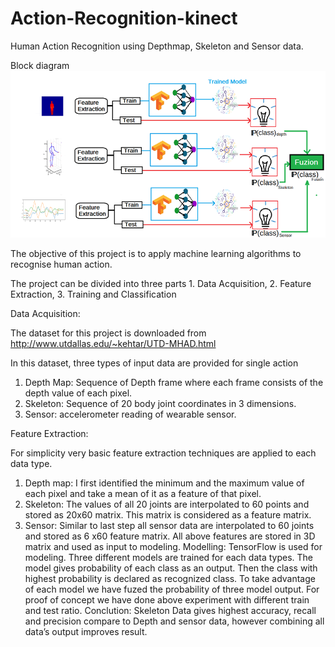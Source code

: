 # Action-Recognition-kinect
Human Action Recognition using Depthmap, Skeleton and Sensor data.


Block diagram
![Block Diagram](Images/block_diagram.png)

The objective of this project is to apply machine learning algorithms to recognise human action. 

The project can be divided into three parts 1. Data Acquisition, 2. Feature Extraction, 3. Training and Classification

Data Acquisition:

The dataset for this project is downloaded from http://www.utdallas.edu/~kehtar/UTD-MHAD.html

In this dataset, three types of input data are provided for single action

1. Depth Map: Sequence of Depth frame where each frame consists of the depth value of each pixel.
2. Skeleton: Sequence of 20 body joint coordinates in 3 dimensions.
3. Sensor: accelerometer reading of wearable sensor.

Feature Extraction:

For simplicity very basic feature extraction techniques are applied to each data type.
1. Depth map: I first identified the minimum and the maximum value of each pixel and take a mean of it as a feature of that pixel.
2. Skeleton: The values of all 20 joints are interpolated to 60 points and stored as 20x60 matrix. This matrix is considered as a feature matrix.
3. Sensor: Similar to last step all sensor data are interpolated to 60 joints and stored as 6 x60 feature matrix.
All above features are stored in 3D matrix and used as input to modeling.
Modelling:
TensorFlow is used for modeling. Three different models are trained for each data types. The model gives probability of each class as an output. Then the class with highest probability is declared as recognized class. To take advantage of each model we have fuzed the probability of three model output.
For proof of concept we have done above experiment with different train and test ratio.
Conclution:
Skeleton Data gives highest accuracy, recall and precision compare to Depth and sensor data, however combining all data’s output improves result.




